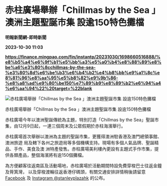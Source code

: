 # 赤柱廣場舉辦「Chillmas by the Sea 」澳洲主題聖誕市集 設逾150特色攤檔
**明報新聞網-即時新聞**

**2023-10-30 11:03**

**https://finance.mingpao.com/fin/instantp/20231030/1698660516888/%e8%b5%a4%e6%9f%b1%e5%bb%a3%e5%a0%b4%e8%88%89%e8%be%a6%e3%80%8cchillmas-by-the-sea-%e3%80%8d%e6%be%b3%e6%b4%b2%e4%b8%bb%e9%a1%8c%e8%81%96%e8%aa%95%e5%b8%82%e9%9b%86-%e8%a8%ad%e9%80%be150%e7%89%b9%e8%89%b2%e6%94%a4%e6%aa%94%22%20target=%22blank**

![赤柱廣場舉辦「Chillmas by the Sea 」澳洲主題聖誕市集 設逾150特色攤檔](https://fs.mingpao.com/fin/20231030/s00011/008dbfd4a4abdd1137e520fac8c11f6b.jpg)

赤柱廣場舉辦「Chillmas by the Sea 」澳洲主題聖誕市集 設逾150特色攤檔

赤柱廣場今年以澳洲聖誕傳統為主題，特別打造「Chillmas by the Sea」聖誕市集，由12月9日起，一連三個周末及公眾假期於赤柱海濱舉行。

赤柱廣場首次舉辦以澳洲為主題的聖誕市集，更獲得澳洲駐香港及澳門總領事館、澳洲旅遊 局及轄下各州之旅遊局等多個機構支持。現場有多個人氣品牌、聖誕精品、手作、美食及澳 洲特產發售。赤柱廣場美利樓內更設有主題式手作巿集，提供各類產品，整個海濱將有逾150個攤檔。

為方便顧客往返南區及活動場地，赤柱廣場於活動期間特設免費穿梭巴士往返金鐘及筲箕灣， 以及穿梭渡輪往返香港仔碼頭，有關交通安排詳情稍後請留意 [Facebook](https://www.facebook.com/linkstanleyplaza) 及 [Instagram @stanleyplazahk](https://www.instagram.com/stanleyplazahk/) 的公布。